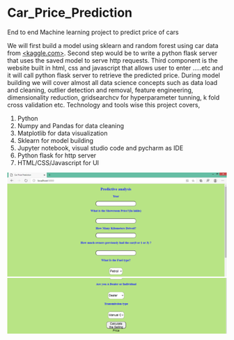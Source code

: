 # Car_Price_Prediction
End to end Machine learning project to predict price of cars

We will first build a model using sklearn and random forest using car data from [&lt;kaggle.com&gt;](https://www.kaggle.com/nehalbirla/vehicle-dataset-from-cardekho). Second step would be to write a python flask server that uses the saved model to serve http requests. Third component is the website built in html, css and javascript that allows user to enter .....etc and it will call python flask server to retrieve the predicted price. During model building we will cover almost all data science concepts such as data load and cleaning, outlier detection and removal, feature engineering, dimensionality reduction, gridsearchcv for hyperparameter tunning, k fold cross validation etc. Technology and tools wise this project covers,
1) Python
2) Numpy and Pandas for data cleaning
3) Matplotlib for data visualization
4) Sklearn for model building
5) Jupyter notebook, visual studio code and pycharm as IDE
6) Python flask for http server
7) HTML/CSS/Javascript for UI

![image info](app1.PNG)
![image info](app2.PNG)
